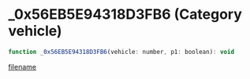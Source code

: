 # _0x56EB5E94318D3FB6 (Category vehicle)

```js
function _0x56EB5E94318D3FB6(vehicle: number, p1: boolean): void
```

[filename](_0x56EB5E94318D3FB6_m.md ':include')